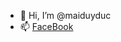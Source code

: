 - 👋 Hi, I’m @maiduyduc
- 📫 [FaceBook](https://www.facebook.com/mai.duy.duc.w2/)

<!---
maiduyduc/maiduyduc is a ✨ special ✨ repository because its `README.md` (this file) appears on your GitHub profile.
You can click the Preview link to take a look at your changes.
--->

